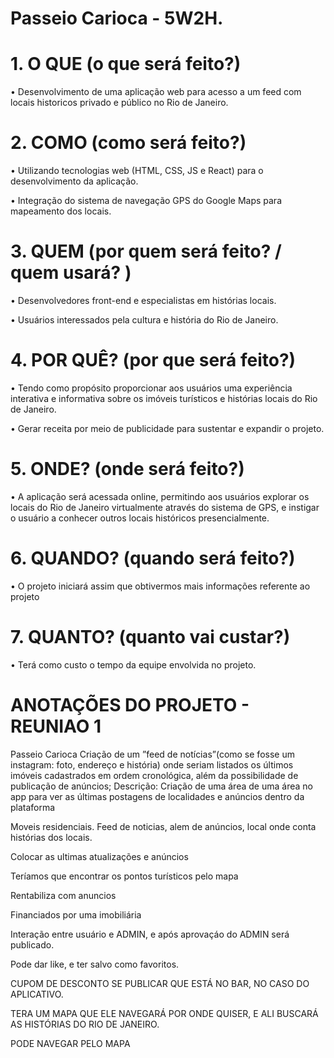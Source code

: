 # Passeio Carioca - 5W2H.

# 1. O QUE (o que será feito?)

• Desenvolvimento de uma aplicação web para acesso a um feed com locais historicos privado e público no Rio de Janeiro. 

# 2. COMO (como será feito?)

• Utilizando tecnologias web (HTML, CSS, JS e React) para o desenvolvimento da aplicação. 

• Integração do sistema de navegação GPS do Google Maps para mapeamento dos locais. 

# 3. QUEM (por quem será feito? / quem usará? )

• Desenvolvedores front-end e especialistas em histórias locais. 

• Usuários interessados pela cultura e história do Rio de Janeiro.

# 4. POR QUÊ? (por que será feito?)

• Tendo como propósito proporcionar aos usuários uma experiência interativa e informativa sobre os imóveis turísticos e histórias locais do Rio de Janeiro. 

• Gerar receita por meio de publicidade para sustentar e expandir o projeto.

# 5. ONDE? (onde será feito?)

• A aplicação será acessada online, permitindo aos usuários explorar os locais do Rio de Janeiro virtualmente através do sistema de GPS, e instigar o usuário a conhecer outros locais históricos presencialmente.

# 6. QUANDO? (quando será feito?)

• O projeto iniciará assim que obtivermos mais informações referente ao projeto

# 7. QUANTO? (quanto vai custar?)

• Terá como custo o tempo da equipe envolvida no projeto.

# ANOTAÇÕES DO PROJETO - REUNIAO 1

Passeio Carioca Criação de um ”feed de notícias”(como se fosse um instagram: foto, endereço e história) onde seriam listados os últimos imóveis cadastrados em ordem cronológica, além da possibilidade de publicação de anúncios; Descrição: Criação de uma área de uma área no app para ver as últimas postagens de localidades e anúncios dentro da plataforma

Moveis residenciais. Feed de noticias, alem de anúncios, local onde conta histórias dos locais.

Colocar as ultimas atualizações e anúncios 

Teríamos que encontrar os pontos turísticos pelo mapa 

Rentabiliza com anuncios 

Financiados por uma imobiliária

Interação entre usuário e ADMIN, e após aprovaçáo do ADMIN será publicado.

Pode dar like, e ter salvo como favoritos.

CUPOM DE DESCONTO SE PUBLICAR QUE ESTÁ NO BAR, NO CASO DO APLICATIVO.

TERA UM MAPA QUE ELE NAVEGARÁ POR ONDE QUISER, E ALI BUSCARÁ AS HISTÓRIAS DO RIO DE JANEIRO.

PODE NAVEGAR PELO MAPA
